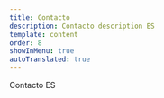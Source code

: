 ```yaml
---
title: Contacto
description: Contacto description ES
template: content
order: 8
showInMenu: true
autoTranslated: true
---
```


Contacto ES
